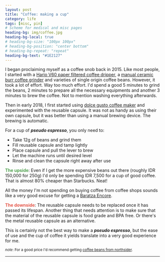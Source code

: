 ```yaml
---
layout: post
title: "Coffee: making a cup"
category: life
tags: [misc, pin]
# Scheme for medical and misc pages
heading-bg: img/coffee.jpg
heading-bg-local: true
# heading-bg-size: "100px 100px"
# heading-bg-position: "center bottom"
# heading-bg-repeat: "repeat"
heading-bg-text: "#1E2127"
---
```


I began proclaiming myself as a coffee snob back in 2015. Like most people, I started with a [Hario V60 paper filtered coffee dripper](https://ottencoffee.co.id/pour-over/hario-dripper-v60-red-vd-01r), a [manual ceramic burr coffee grinder](https://www.tokopedia.com/mokhabika/maximo-ceramic-burr-coffee-grinder) and varieties of  single origin coffee beans. However, it took a lot of effort. Way too much effort. I'd spend a good 5 minutes to grind the beans, 2 minutes to prepare all the necessary equipments and another 3 minutes to brew the coffee. Not to mention washing everything afterwards.

Then in early 2018, I first started using [dolce gusto coffee maker](https://www.tokopedia.com/dolcegustoid/mesin-kopi-piccolo-anthracite-manual) and experimented with the reusable capsule. It was not as handy as using their own capsule, but it was better than using a manual brewing device. The brewing is automatic.

For a cup of __*pseudo espresso*__, you only need to:
- Take 12g of beans and grind them
- Fill reusable capsule and tamp lightly
- Place capsule and pull the lever to brew
- Let the machine runs until desired level
- Rinse and clean the capsule right away after use

<b style="color:#50A14F">The upside</b>: Even if I get the more expensive beans out there (roughly IDR 150,000 for 250g) I'd only be spending IDR 7,500 for a cup of good coffee. That is almost 80% cheaper than Starbucks. Neat!

All the money I'm not spending on buying coffee from coffee shops sounds like a very good excuse for getting a [Baratza Encore](https://www.tokopedia.com/philocoffee/baratza-encore-coffee-grinder).

<b style="color:#E45649">The downside</b>: The reusable capsule needs to be replaced once it has passed its lifespan. Another thing that needs attention is to make sure that the material of the reusable capsule is food grade and BPA free. Or there's the metal reusable capsule as an alternative.

This is certainly not the best way to make a __*pseudo espresso*__, but the ease of use and the cup of coffee it yields translate into a very good experience for me.

<sub>_note_: For a good price I'd recommend getting [coffee beans from northsider](https://www.tokopedia.com/northsider).</sub>

---
